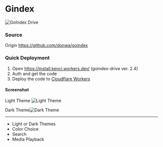 # Gindex
![GoIndex Drive](https://raw.githubusercontent.com/kulokenci/goindex-drive/master/go-drive-logo.png)

### Source
Origin https://github.com/donwa/goindex

### Quick Deployment
1. Open https://install.kenci.workers.dev/ (goindex-drive ver. 2.4)
2. Auth and get the code
3. Deploy the code to [Cloudflare Workers](https://www.cloudflare.com/)

#### Screenshot
Light Theme
![Light Theme](https://raw.githubusercontent.com/kulokenci/goindex-drive/master/screenshot/material-light.png)

Dark Theme![Dark Theme](https://raw.githubusercontent.com/kulokenci/goindex-drive/master/screenshot/material-dark.png)

---
- Light or Dark Themes
- Color Choice
- Search
- Media Playback

